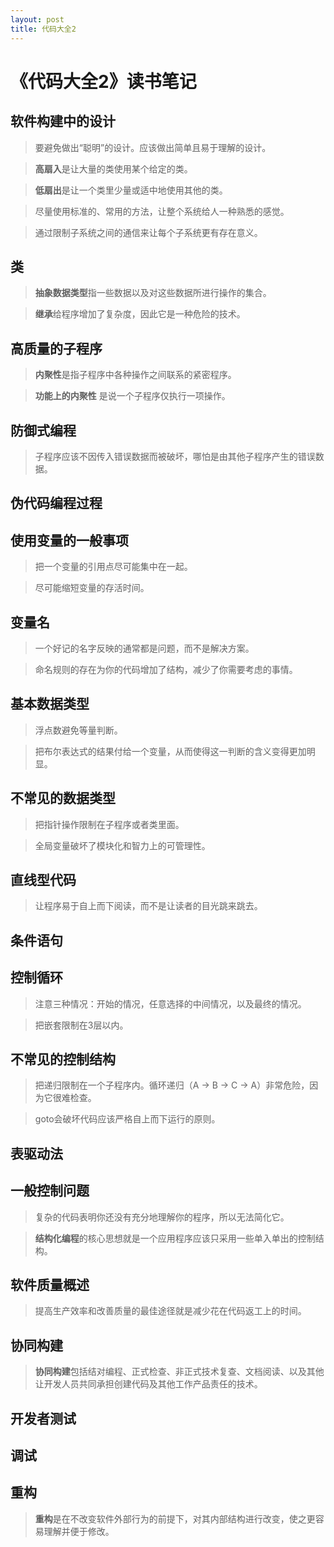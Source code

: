 ```yaml
---
layout: post
title: 代码大全2
---
```

# 《代码大全2》读书笔记

## 软件构建中的设计

> 要避免做出“聪明”的设计。应该做出简单且易于理解的设计。  

> **高扇入**是让大量的类使用某个给定的类。

> **低扇出**是让一个类里少量或适中地使用其他的类。

> 尽量使用标准的、常用的方法，让整个系统给人一种熟悉的感觉。  

> 通过限制子系统之间的通信来让每个子系统更有存在意义。



## 类

> **抽象数据类型**指一些数据以及对这些数据所进行操作的集合。

> **继承**给程序增加了复杂度，因此它是一种危险的技术。

## 高质量的子程序

> **内聚性**是指子程序中各种操作之间联系的紧密程序。

> **功能上的内聚性** 是说一个子程序仅执行一项操作。


## 防御式编程

> 子程序应该不因传入错误数据而被破坏，哪怕是由其他子程序产生的错误数据。

## 伪代码编程过程

## 使用变量的一般事项

> 把一个变量的引用点尽可能集中在一起。

> 尽可能缩短变量的存活时间。

## 变量名

> 一个好记的名字反映的通常都是问题，而不是解决方案。

> 命名规则的存在为你的代码增加了结构，减少了你需要考虑的事情。

## 基本数据类型

> 浮点数避免等量判断。

> 把布尔表达式的结果付给一个变量，从而使得这一判断的含义变得更加明显。

## 不常见的数据类型

> 把指针操作限制在子程序或者类里面。

> 全局变量破坏了模块化和智力上的可管理性。

## 直线型代码

> 让程序易于自上而下阅读，而不是让读者的目光跳来跳去。

## 条件语句

## 控制循环

> 注意三种情况：开始的情况，任意选择的中间情况，以及最终的情况。

> 把嵌套限制在3层以内。

## 不常见的控制结构

> 把递归限制在一个子程序内。循环递归（A -> B -> C -> A）非常危险，因为它很难检查。

> goto会破坏代码应该严格自上而下运行的原则。

## 表驱动法

## 一般控制问题

> 复杂的代码表明你还没有充分地理解你的程序，所以无法简化它。

> **结构化编程**的核心思想就是一个应用程序应该只采用一些单入单出的控制结构。

## 软件质量概述

> 提高生产效率和改善质量的最佳途径就是减少花在代码返工上的时间。

## 协同构建

> **协同构建**包括结对编程、正式检查、非正式技术复查、文档阅读、以及其他让开发人员共同承担创建代码及其他工作产品责任的技术。

## 开发者测试

## 调试

## 重构

> **重构**是在不改变软件外部行为的前提下，对其内部结构进行改变，使之更容易理解并便于修改。